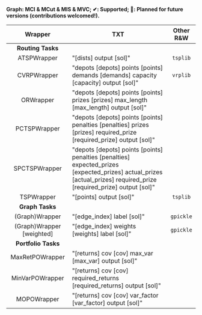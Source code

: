 **Graph: MCl & MCut & MIS & MVC; ✔: Supported; 📆: Planned for future versions (contributions welcomed!).**


| Wrapper | TXT | Other R&W |
| :-----: | --- | :-------: |
| **Routing Tasks** |
| ATSPWrapper               | "[dists] output [sol]" | ``tsplib`` |
| CVRPWrapper               | "depots [depots] points [points] demands [demands] capacity [capacity] output [sol]" | ``vrplib`` |
| ORWrapper                 | "depots [depots] points [points] prizes [prizes] max_length [max_length] output [sol]" | |
| PCTSPWrapper              | "depots [depots] points [points] penalties [penalties] prizes [prizes] required_prize [required_prize] output [sol]" | |
| SPCTSPWrapper             | "depots [depots] points [points] penalties [penalties] expected_prizes [expected_prizes] actual_prizes [actual_prizes] required_prize [required_prize] output [sol]" | |
| TSPWrapper                | "[points] output [sol]" | ``tsplib`` |
| **Graph Tasks** |
| (Graph)Wrapper            | "[edge_index] label [sol]" | ``gpickle`` |
| (Graph)Wrapper [weighted] | "[edge_index] weights [weights] label [sol]" | ``gpickle`` |
| **Portfolio Tasks** |
| MaxRetPOWrapper           | "[returns] cov [cov] max_var [max_var] output [sol]" | |
| MinVarPOWrapper           | "[returns] cov [cov] required_returns [required_returns] output [sol]" | |
| MOPOWrapper               | "[returns] cov [cov] var_factor [var_factor] output [sol]" | |
